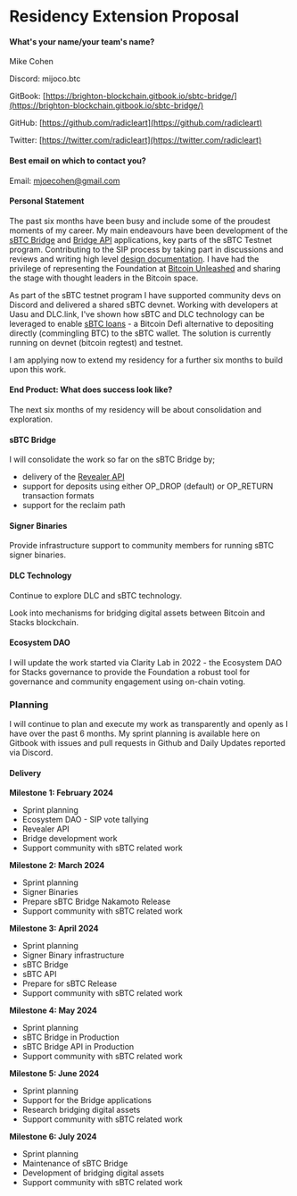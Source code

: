 # Residency Extension Proposal

#### **What's your name/your team's name?**

Mike Cohen

Discord: mijoco.btc

GitBook: [https://brighton-blockchain.gitbook.io/sbtc-bridge/](https://brighton-blockchain.gitbook.io/sbtc-bridge/)

GitHub: [https://github.com/radicleart](https://github.com/radicleart)

Twitter: [https://twitter.com/radicleart](https://twitter.com/radicleart)

#### **Best email on which to contact you?**

Email: mjoecohen@gmail.com

#### **Personal Statement**

The past six months have been busy and include some of the proudest moments of my career. My main endeavours have been development of the [sBTC Bridge](https://github.com/stacks-network/sbtc-bridge-web) and [Bridge API](https://github.com/stacks-network/sbtc-bridge-api) applications, key parts of the sBTC Testnet program. Contributing to the SIP process by taking part in discussions and reviews and writing high level [design documentation](https://docs.google.com/document/d/1UfxMkS9VYy81qPMdEypDmM4di3\_U-Mlb2-X52S3G9hY/edit#heading=h.dzje1vm8krb3). I have had the privilege of representing the Foundation at [Bitcoin Unleashed](https://youtu.be/J\_k0\_S4z6js?t=23143) and sharing the stage with thought leaders in the Bitcoin space.&#x20;

As part of the sBTC testnet program I have supported community devs on Discord and delivered a shared sBTC devnet. Working with developers at Uasu and DLC.link, I've shown how sBTC and DLC technology can be leveraged to enable [sBTC loans](https://uasu.finance/loans/create) - a Bitcoin Defi alternative to depositing directly (commingling BTC) to the sBTC wallet. The solution is currently running on devnet (bitcoin regtest) and testnet.

I am applying now to extend my residency for a further six months to build upon this work.

#### **End Product: What does success look like?**

The next six months of my residency will be about consolidation and exploration.

#### sBTC Bridge

I will consolidate the work so far on the sBTC Bridge by;

* delivery of the [Revealer API](https://docs.google.com/document/d/1ljh-Gf7lhcmoVJNjdYxx-TMAP3rl1Vka3r7XG09MLnA/edit#heading=h.4nkj8i49w4fu)
* support for deposits using either OP\_DROP (default) or OP\_RETURN transaction formats
* support for the reclaim path

#### Signer Binaries

Provide infrastructure support to community members for running sBTC signer binaries.

#### DLC Technology

Continue to explore DLC and sBTC technology.&#x20;

Look into mechanisms for bridging digital assets between Bitcoin and Stacks blockchain. &#x20;

#### Ecosystem DAO

I will update the work started via Clarity Lab in 2022 - the Ecosystem DAO for Stacks governance to provide the Foundation a robust tool for governance and community engagement using on-chain voting.

### Planning

I will continue to plan and execute my work as transparently and openly as I have over the past 6 months. My sprint planning is available here on Gitbook with issues and pull requests in Github and Daily Updates reported via Discord.

#### **Delivery**

**Milestone 1: February 2024**

* Sprint planning
* Ecosystem DAO - SIP vote tallying
* Revealer API
* Bridge development work
* Support community with sBTC related work

**Milestone 2: March 2024**

* Sprint planning
* Signer Binaries
* Prepare sBTC Bridge Nakamoto Release
* Support community with sBTC related work

**Milestone 3: April 2024**

* Sprint planning
* Signer Binary infrastructure
* sBTC Bridge
* sBTC API
* Prepare for sBTC Release
* Support community with sBTC related work

**Milestone 4: May 2024**

* Sprint planning
* sBTC Bridge in Production
* sBTC Bridge API in Production
* Support community with sBTC related work

**Milestone 5: June 2024**

* Sprint planning
* Support for the Bridge applications
* Research bridging digital assets
* Support community with sBTC related work

**Milestone 6: July 2024**

* Sprint planning
* Maintenance of sBTC Bridge
* Development of bridging digital assets
* Support community with sBTC related work

